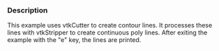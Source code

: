 ### Description

This example uses vtkCutter to create contour lines. It processes these lines with vtkStripper to create continuous poly lines. After exiting the example with the "e" key, the lines are printed.
